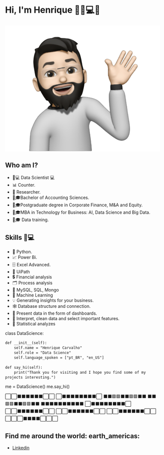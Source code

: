# **Hi, I'm Henrique** 🙋‍♂️💻👋

###
![GitHub Logo](Avatar01.png)

## Who am I? 

* 🧔💻 Data Scientist 💻
* 📊 Counter.
* 📒 Researcher.
* 🧔🎓Bachelor of Accounting Sciences.
* 🧔🎓Postgraduate degree in Corporate Finance, M&A and Equity.
* 🧔🎓MBA in Technology for Business: AI, Data Science and Big Data.
* 🧔🎓 Data training.

## Skills  🧔💻

* 🐍 Python.
* 📈 Power Bi.
* 🗄  Excel Advanced.
* 🤖 UiPath
* 💲 Financial analysis
* 🗂 Process analysis
* 💽 MySQL, SQL, Mongo
* 🧠 Machine Learning
* 💡 Generating insights for your business.
* 🕸  Database structure and connection.
* 📶 Present data in the form of dashboards.
* 🤔 Interpret, clean data and select important features.
* 🔢 Statistical analyzes

class DataScience:

    def __init__(self):
        self.name = "Henrique Carvalho"
        self.role = "Data Science"
        self.language_spoken = ["pt_BR", "en_US"]

    def say_hi(self):
        print("Thank you for visiting and I hope you find some of my projects interesting.")


me = DataScience()
me.say_hi()


⬜⬜⬛⬛⬛⬛⬛⬛⬜⬜
⬜⬛⬛⬛⬛⬛⬛⬛⬛⬜
⬛⬛🟩🟩⬛⬛🟩🟩⬛⬛
⬛⬛🟩🟩⬛⬛🟩🟩⬛⬛
⬛⬛⬛⬛⬛⬛⬛⬛⬛⬛
⬜⬛⬛⬛⬛⬛⬛⬛⬛⬜
⬜⬜⬛⬛⬛⬛⬛⬛⬜⬜
⬜⬜⬛⬛⬛⬛⬛⬛⬜⬜
⬜⬜⬛⬛⬛⬛⬛⬛⬜⬜
⬜⬜⬜⬛⬛⬛⬛⬜⬜⬜

## Find me around the world: earth_americas:

* [Linkedin]( https://www.linkedin.com/in/henriquegod%C3%AA/)
